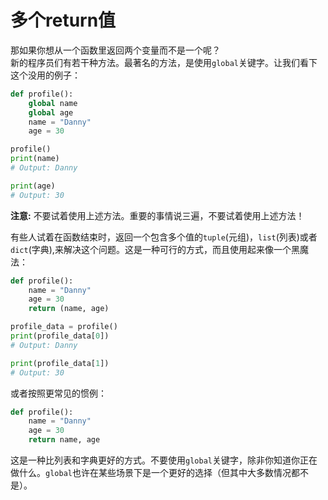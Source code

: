 # 多个return值

那如果你想从一个函数里返回两个变量而不是一个呢？   
新的程序员们有若干种方法。最著名的方法，是使用```global```关键字。让我们看下这个没用的例子：

```python
def profile():
    global name
    global age
    name = "Danny"
    age = 30

profile()
print(name)
# Output: Danny

print(age)
# Output: 30
```
**注意:** 不要试着使用上述方法。重要的事情说三遍，不要试着使用上述方法！


有些人试着在函数结束时，返回一个包含多个值的```tuple```(元组)，```list```(列表)或者```dict```(字典),来解决这个问题。这是一种可行的方式，而且使用起来像一个黑魔法：
```python
def profile():
    name = "Danny"
    age = 30
    return (name, age)

profile_data = profile()
print(profile_data[0])
# Output: Danny

print(profile_data[1])
# Output: 30
```
或者按照更常见的惯例：
```python
def profile():
    name = "Danny"
    age = 30
    return name, age
```
这是一种比列表和字典更好的方式。不要使用```global```关键字，除非你知道你正在做什么。```global```也许在某些场景下是一个更好的选择（但其中大多数情况都不是）。